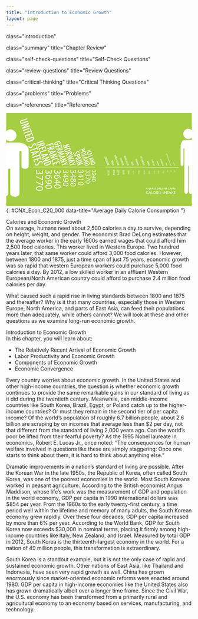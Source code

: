 ```yaml
---
title: "Introduction to Economic Growth"
layout: page
---
```



<cnx-pi data-type="cnx.flag.introduction"> class="introduction" </cnx-pi>

<cnx-pi data-type="cnx.eoc">class="summary" title="Chapter Review"</cnx-pi>

<cnx-pi data-type="cnx.eoc">class="self-check-questions" title="Self-Check Questions"</cnx-pi>

<cnx-pi data-type="cnx.eoc">class="review-questions" title="Review Questions"</cnx-pi>

<cnx-pi data-type="cnx.eoc">class="critical-thinking" title="Critical Thinking Questions"</cnx-pi>

<cnx-pi data-type="cnx.eoc">class="problems" title="Problems"</cnx-pi>

<cnx-pi data-type="cnx.eoc">class="references" title="References"</cnx-pi>

 ![The picture shows the average daily calorie consumption for an individual from various countries. The United States has the highest intake at 3,770 calories.](../resources/CNX_Econ_C20_000.jpg "Not only has the number of calories consumed per day increased, so has the amount of food calories that people are able to afford based on their working wages. (Credit: modification of work by Lauren Manning/Flickr Creative Commons)"){: #CNX_Econ_C20_000 data-title="Average Daily Calorie Consumption "}

<div data-type="note" class="note economics bringhome" markdown="1">
<div data-type="title" class="title">
Calories and Economic Growth
</div>
On average, humans need about 2,500 calories a day to survive, depending on height, weight, and gender. The economist Brad DeLong estimates that the average worker in the early 1600s earned wages that could afford him 2,500 food calories. This worker lived in Western Europe. Two hundred years later, that same worker could afford 3,000 food calories. However, between 1800 and 1875, just a time span of just 75 years, economic growth was so rapid that western European workers could purchase 5,000 food calories a day. By 2012, a low skilled worker in an affluent Western European/North American country could afford to purchase 2.4 million food calories per day.

What caused such a rapid rise in living standards between 1800 and 1875 and thereafter? Why is it that many countries, especially those in Western Europe, North America, and parts of East Asia, can feed their populations more than adequately, while others cannot? We will look at these and other questions as we examine long-run economic growth.

</div>

<div data-type="note" class="note economics chapter-objectives" markdown="1">
<div data-type="title" class="title">
Introduction to Economic Growth
</div>
In this chapter, you will learn about:

* The Relatively Recent Arrival of Economic Growth
* Labor Productivity and Economic Growth
* Components of Economic Growth
* Economic Convergence

</div>

Every country worries about economic growth. In the United States and other high-income countries, the question is whether economic growth continues to provide the same remarkable gains in our standard of living as it did during the twentieth century. Meanwhile, can middle-income countries like South Korea, Brazil, Egypt, or Poland catch up to the higher-income countries? Or must they remain in the second tier of per capita income? Of the world’s population of roughly 6.7 billion people, about 2.6 billion are scraping by on incomes that average less than $2 per day, not that different from the standard of living 2,000 years ago. Can the world’s poor be lifted from their fearful poverty? As the 1995 Nobel laureate in economics, Robert E. Lucas Jr., once noted: “The consequences for human welfare involved in questions like these are simply staggering: Once one starts to think about them, it is hard to think about anything else.”

Dramatic improvements in a nation’s standard of living are possible. After the Korean War in the late 1950s, the Republic of Korea, often called South Korea, was one of the poorest economies in the world. Most South Koreans worked in peasant agriculture. According to the British economist Angus Maddison, whose life’s work was the measurement of GDP and population in the world economy, GDP per capita in 1990 international dollars was $854 per year. From the 1960s to the early twenty-first century, a time period well within the lifetime and memory of many adults, the South Korean economy grew rapidly. Over these four decades, GDP per capita increased by more than 6% per year. According to the World Bank, GDP for South Korea now exceeds $30,000 in nominal terms, placing it firmly among high-income countries like Italy, New Zealand, and Israel. Measured by total GDP in 2012, South Korea is the thirteenth-largest economy in the world. For a nation of 49 million people, this transformation is extraordinary.

South Korea is a standout example, but it is not the only case of rapid and sustained economic growth. Other nations of East Asia, like Thailand and Indonesia, have seen very rapid growth as well. China has grown enormously since market-oriented economic reforms were enacted around 1980. GDP per capita in high-income economies like the United States also has grown dramatically albeit over a longer time frame. Since the Civil War, the U.S. economy has been transformed from a primarily rural and agricultural economy to an economy based on services, manufacturing, and technology.

